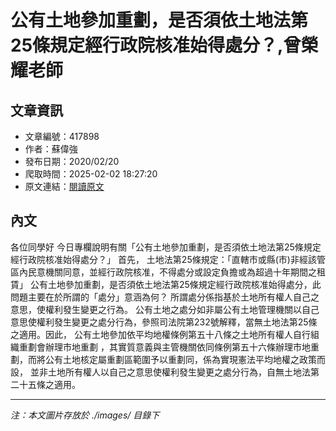 # 公有土地參加重劃，是否須依土地法第25條規定經行政院核准始得處分？,曾榮耀老師

## 文章資訊
- 文章編號：417898
- 作者：蘇偉強
- 發布日期：2020/02/20
- 爬取時間：2025-02-02 18:27:20
- 原文連結：[閱讀原文](https://real-estate.get.com.tw/Columns/detail.aspx?no=417898)

## 內文
各位同學好
今日專欄說明有關「公有土地參加重劃，是否須依土地法第25條規定經行政院核准始得處分？」
首先，
土地法第25條規定：「直轄市或縣(市)非經該管區內民意機關同意，並經行政院核准，不得處分或設定負擔或為超過十年期間之租賃」
公有土地參加重劃，是否須依土地法第25條規定經行政院核准始得處分，此問題主要在於所謂的「處分」意涵為何？
所謂處分係指基於土地所有權人自己之意思，使權利發生變更之行為。
公有土地之處分如非屬公有土地管理機關以自己意思使權利發生變更之處分行為，參照司法院第232號解釋，當無土地法第25條之適用。因此，
公有土地參加依平均地權條例第五十八條之土地所有權人自行組織重劃會辦理市地重劃
，其實質意義與主管機關依同條例第五十六條辦理市地重劃，而將公有土地核定屬重劃區範圍予以重劃同，係為實現憲法平均地權之政策而設，
並非土地所有權人以自己之意思使權利發生變更之處分行為，自無土地法第二十五條之適用。

---
*注：本文圖片存放於 ./images/ 目錄下*
